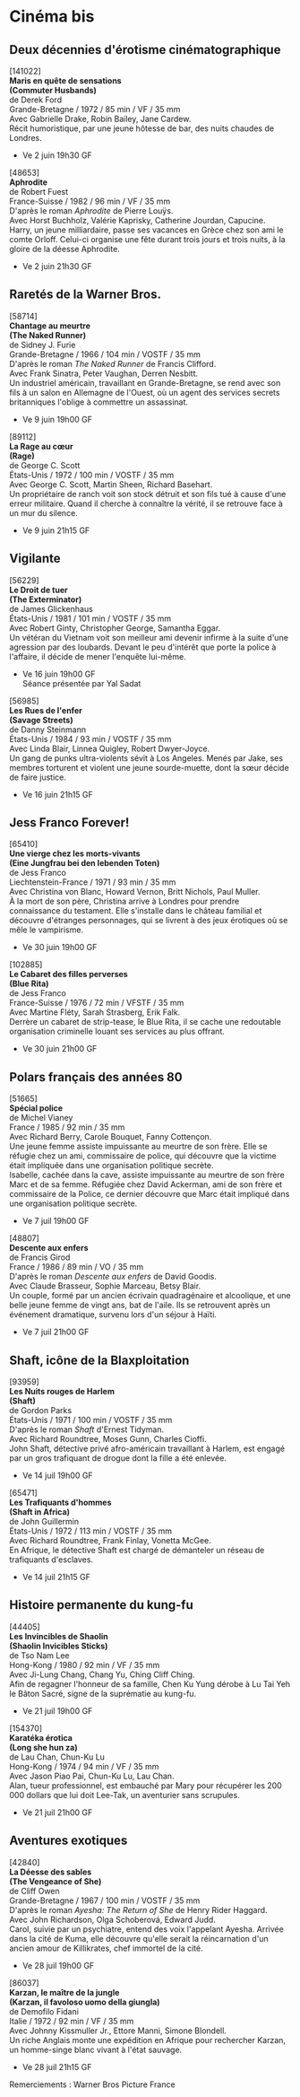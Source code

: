 # Cinéma bis

## Deux décennies d'érotisme cinématographique

[141022]  
**Maris en quête de sensations**  
**(Commuter Husbands)**  
de Derek Ford  
Grande-Bretagne / 1972 / 85 min / VF / 35 mm  
Avec Gabrielle Drake, Robin Bailey, Jane Cardew.  
Récit humoristique, par une jeune hôtesse de bar, des nuits chaudes de Londres.

- Ve 2 juin 19h30 GF

[48653]  
**Aphrodite**  
de Robert Fuest  
France-Suisse / 1982 / 96 min / VF / 35 mm  
D'après le roman _Aphrodite_ de Pierre Louÿs.  
Avec Horst Buchholz, Valérie Kaprisky, Catherine Jourdan, Capucine.  
Harry, un jeune milliardaire, passe ses vacances en Grèce chez son ami le comte Orloff. Celui-ci organise une fête durant trois jours et trois nuits, à la gloire de la déesse Aphrodite.

- Ve 2 juin 21h30 GF

## Raretés de la Warner Bros.

[58714]  
**Chantage au meurtre**  
**(The Naked Runner)**  
de Sidney J. Furie  
Grande-Bretagne / 1966 / 104 min / VOSTF / 35 mm  
D'après le roman _The Naked Runner_ de Francis Clifford.  
Avec Frank Sinatra, Peter Vaughan, Derren Nesbitt.  
Un industriel américain, travaillant en Grande-Bretagne, se rend avec son fils à un salon en Allemagne de l'Ouest, où un agent des services secrets britanniques l'oblige à commettre un assassinat.

- Ve 9 juin 19h00 GF

[89112]  
**La Rage au cœur**  
**(Rage)**  
de George C. Scott  
États-Unis / 1972 / 100 min / VOSTF / 35 mm  
Avec George C. Scott, Martin Sheen, Richard Basehart.  
Un propriétaire de ranch voit son stock détruit et son fils tué à cause d'une erreur militaire. Quand il cherche à connaître la vérité, il se retrouve face à un mur du silence.

- Ve 9 juin 21h15 GF

## Vigilante

[56229]  
**Le Droit de tuer**  
**(The Exterminator)**  
de James Glickenhaus  
États-Unis / 1981 / 101 min / VOSTF / 35 mm  
Avec Robert Ginty, Christopher George, Samantha Eggar.  
Un vétéran du Vietnam voit son meilleur ami devenir infirme à la suite d'une agression par des loubards. Devant le peu d'intérêt que porte la police à l'affaire, il décide de mener l'enquête lui-même.

- Ve 16 juin 19h00 GF  
Séance présentée par Yal Sadat

[56985]  
**Les Rues de l'enfer**  
**(Savage Streets)**  
de Danny Steinmann  
États-Unis / 1984 / 93 min / VOSTF / 35 mm  
Avec Linda Blair, Linnea Quigley, Robert Dwyer-Joyce.  
Un gang de punks ultra-violents sévit à Los Angeles. Menés par Jake, ses membres torturent et violent une jeune sourde-muette, dont la sœur décide de faire justice.

- Ve 16 juin 21h15 GF

## Jess Franco Forever!

[65410]  
**Une vierge chez les morts-vivants**  
**(Eine Jungfrau bei den lebenden Toten)**  
de Jess Franco  
Liechtenstein-France / 1971 / 93 min / 35 mm  
Avec Christina von Blanc, Howard Vernon, Britt Nichols, Paul Muller.  
À la mort de son père, Christina arrive à Londres pour prendre connaissance du testament. Elle s'installe dans le château familial et découvre d'étranges personnages, qui se livrent à des jeux érotiques où se mêle le vampirisme.

- Ve 30 juin 19h00 GF

[102885]  
**Le Cabaret des filles perverses**  
**(Blue Rita)**  
de Jess Franco  
France-Suisse / 1976 / 72 min / VFSTF / 35 mm  
Avec Martine Fléty, Sarah Strasberg, Erik Falk.  
Derrère un cabaret de strip-tease, le Blue Rita, il se cache une redoutable organisation criminelle louant ses services au plus offrant.

- Ve 30 juin 21h00 GF

## Polars français des années 80

[51665]  
**Spécial police**  
de Michel Vianey  
France / 1985 / 92 min / 35 mm  
Avec Richard Berry, Carole Bouquet, Fanny Cottençon.  
Une jeune femme assiste impuissante au meurtre de son frère. Elle se réfugie chez un ami, commissaire de police, qui découvre que la victime était impliquée dans une organisation politique secrète.  
Isabelle, cachée dans la cave, assiste impuissante au meurtre de son frère Marc et de sa femme. Réfugiée chez David Ackerman, ami de son frère et commissaire de la Police, ce dernier découvre que Marc était impliqué dans une organisation politique secrète.

- Ve 7 juil 19h00 GF

[48807]  
**Descente aux enfers**  
de Francis Girod  
France / 1986 / 89 min / VO / 35 mm  
D'après le roman _Descente aux enfers_ de David Goodis.  
Avec Claude Brasseur, Sophie Marceau, Betsy Blair.  
Un couple, formé par un ancien écrivain quadragénaire et alcoolique, et une belle jeune femme de vingt ans, bat de l'aile. Ils se retrouvent après un événement dramatique, survenu lors d'un séjour à Haïti.

- Ve 7 juil 21h00 GF

## Shaft, icône de la Blaxploitation

[93959]  
**Les Nuits rouges de Harlem**  
**(Shaft)**  
de Gordon Parks  
États-Unis / 1971 / 100 min / VOSTF / 35 mm  
D'après le roman _Shaft_ d'Ernest Tidyman.  
Avec Richard Roundtree, Moses Gunn, Charles Cioffi.  
John Shaft, détective privé afro-américain travaillant à Harlem, est engagé par un gros trafiquant de drogue dont la fille a été enlevée.

- Ve 14 juil 19h00 GF

[65471]  
**Les Trafiquants d'hommes**  
**(Shaft in Africa)**  
de John Guillermin  
États-Unis / 1972 / 113 min / VOSTF / 35 mm  
Avec Richard Roundtree, Frank Finlay, Vonetta McGee.  
En Afrique, le détective Shaft est chargé de démanteler un réseau de trafiquants d'esclaves.

- Ve 14 juil 21h15 GF

## Histoire permanente du kung-fu

[44405]  
**Les Invincibles de Shaolin**  
**(Shaolin Invicibles Sticks)**  
de Tso Nam Lee  
Hong-Kong / 1980 / 92 min / VF / 35 mm  
Avec Ji-Lung Chang, Chang Yu, Ching Cliff Ching.  
Afin de regagner l'honneur de sa famille, Chen Ku Yung dérobe à Lu Tai Yeh le Bâton Sacré, signe de la suprématie au kung-fu.

- Ve 21 juil 19h00 GF

[154370]  
**Karatéka érotica**  
**(Long she hun za)**  
de Lau Chan, Chun-Ku Lu  
Hong-Kong / 1974 / 94 min / VF / 35 mm  
Avec Jason Piao Pai, Chun-Ku Lu, Lau Chan.  
Alan, tueur professionnel, est embauché par Mary pour récupérer les 200 000 dollars que lui doit Lee-Tak, un aventurier sans scrupules.

- Ve 21 juil 21h00 GF

## Aventures exotiques

[42840]  
**La Déesse des sables**  
**(The Vengeance of She)**  
de Cliff Owen  
Grande-Bretagne / 1967 / 100 min / VOSTF / 35 mm  
D'après le roman _Ayesha: The Return of She_ de Henry Rider Haggard.  
Avec John Richardson, Olga Schoberová, Edward Judd.  
Carol, suivie par un psychiatre, entend des voix l'appelant Ayesha. Arrivée dans la cité de Kuma, elle découvre qu'elle serait la réincarnation d'un ancien amour de Killikrates, chef immortel de la cité.

- Ve 28 juil 19h00 GF

[86037]  
**Karzan, le maître de la jungle**  
**(Karzan, il favoloso uomo della giungla)**  
de Demofilo Fidani  
Italie / 1972 / 92 min / VF / 35 mm  
Avec Johnny Kissmuller Jr., Ettore Manni, Simone Blondell.  
Un riche Anglais monte une expédition en Afrique pour rechercher Karzan, un homme-singe blanc vivant à l'état sauvage.

- Ve 28 juil 21h15 GF

Remerciements : Warner Bros Picture France